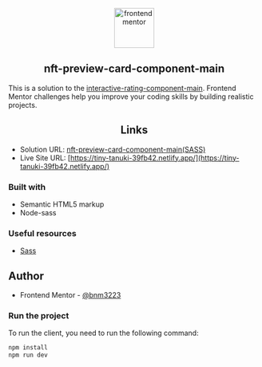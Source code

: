 <div align="center">

  [<img src="https://www.frontendmentor.io/static/images/logo-mobile.svg" alt="frontendmentor" width="80">](https://www.frontendmentor.io/challenges)

  <h2 align="center">nft-preview-card-component-main</h2>

</div>

This is a solution to the [interactive-rating-component-main](https://www.frontendmentor.io/challenges/interactive-rating-component-koxpeBUmI). Frontend Mentor challenges help you improve your coding skills by building realistic projects.

<h2 align="center">Links</h2>

- Solution URL: [nft-preview-card-component-main(SASS)](https://www.frontendmentor.io/solutions/nftpreviewcardcomponentmainsass-CuSDI8kyCE)
- Live Site URL: [https://tiny-tanuki-39fb42.netlify.app/](https://tiny-tanuki-39fb42.netlify.app/)

### Built with

- Semantic HTML5 markup
- Node-sass

### Useful resources

- [Sass](https://sass-guidelin.es/)

## Author

- Frontend Mentor - [@bnm3223](https://www.frontendmentor.io/profile/bnm3223)

### Run the project

To run the client, you need to run the following command:

```bash
npm install
npm run dev
```
